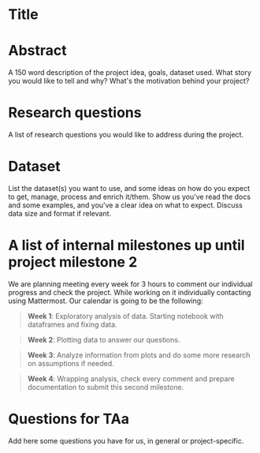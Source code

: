# Title

# Abstract
A 150 word description of the project idea, goals, dataset used. What story you would like to tell and why? What's the motivation behind your project?

# Research questions
A list of research questions you would like to address during the project. 

# Dataset
List the dataset(s) you want to use, and some ideas on how do you expect to get, manage, process and enrich it/them. Show us you've read the docs and some examples, and you've a clear idea on what to expect. Discuss data size and format if relevant.

# A list of internal milestones up until project milestone 2
We are planning meeting every week for 3 hours to comment our individual progress and check the project. While working on it individually contacting using Mattermost.
Our calendar is going to be the following:
  > **Week 1**: Exploratory analysis of data. Starting notebook with dataframes and fixing data. 

  > **Week 2**: Plotting data to answer our questions.

  > **Week 3**: Analyze information from plots and do some more research on assumptions if needed.
  
  > **Week 4**: Wrapping analysis, check every comment and prepare documentation to submit this second milestone.

# Questions for TAa
Add here some questions you have for us, in general or project-specific.
